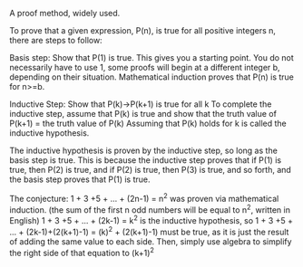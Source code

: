 A proof method, widely used.

To prove that a given expression, P(n), is true for all positive integers n, there are steps to follow:

Basis step: Show that P(1) is true. This gives you a starting point.
You do not necessarily have to use 1, some proofs will begin at a different integer b, depending on their situation. Mathematical induction proves that P(n) is true for n>=b.

Inductive Step: Show that P(k)->P(k+1) is true for all k
To complete the inductive step, assume that P(k) is true and show that
the truth value of P(k+1) = the truth value of P(k)
Assuming that P(k) holds for k is called the inductive hypothesis.

The inductive hypothesis is proven by the inductive step, so long as the basis step is true. This is because the inductive step proves that if P(1) is true, then P(2) is true, and if P(2) is true, then P(3) is true, and so forth, and the basis step proves that P(1) is true.

The conjecture: 1 + 3 +5 + ... + (2n-1) = n<sup>2</sup> was proven via mathematical induction.
(the sum of the first n odd numbers will be equal to n<sup>2</sup>, written in English)
1 + 3 +5 + ... + (2k-1) = k<sup>2</sup> is the inductive hypothesis, so
1 + 3 +5 + ... + (2k-1)+(2(k+1)-1) = (k)<sup>2</sup> + (2(k+1)-1) must be true, as it is just the result of adding the same value to each side. Then, simply use algebra to simplify the right side of that equation to (k+1)<sup>2</sup>
